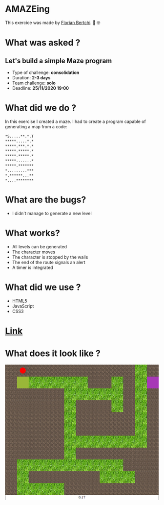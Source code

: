 # AMAZEing

This exercice was made by [Florian Bertchi](https://github.com/Bruxellesflorian). :mechanical_arm: :nerd_face:
# What was asked ?

## Let's build a simple Maze program

- Type of challenge: **consolidation**  
- Duration: **2-3 days**  
- Team challenge: **solo**
- Deadline: **25/11/2020 19:00**


# What did we do ?

In this exercise I created a maze.
I had to create a program capable of generating a map from a code:  

 ```***********.*   
*S.....**.*.T    
*****.....*.*  
*****.***.*.*  
*****.*****.*  
*****.*****.*  
*****.......*  
*****.*******  
*.........***  
*.******...**  
*....********
```   

# What are the bugs?

* I didn't manage to generate a new level

# What works?

* All levels can be generated 
* The character moves
* The character is stopped by the walls
* The end of the route signals an alert
* A timer is integrated 



# What did we use ?
* HTML5
* JavaScript
* CSS3

# [Link](https://bruxellesflorian.github.io/AMAZEing/)

# What does it look like ? 
![](https://raw.githubusercontent.com/Bruxellesflorian/AMAZEing/master/Capture.PNG)

